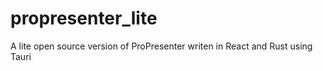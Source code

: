 # propresenter_lite

A lite open source version of ProPresenter writen in React and Rust using Tauri
